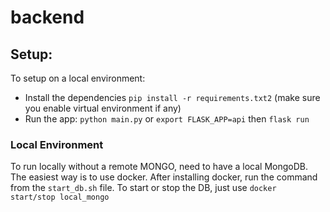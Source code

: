 # backend

## Setup:

To setup on a local environment:

- Install the dependencies
  `pip install -r requirements.txt2` (make sure you enable virtual environment if any)
- Run the app:
    `python main.py` or `export FLASK_APP=api` then `flask run`

### Local Environment

To run locally without a remote MONGO, need to have a local MongoDB.
The easiest way is to use docker.
After installing docker, run the command from the `start_db.sh`
file.
To start or stop the DB, just use `docker start/stop local_mongo`
